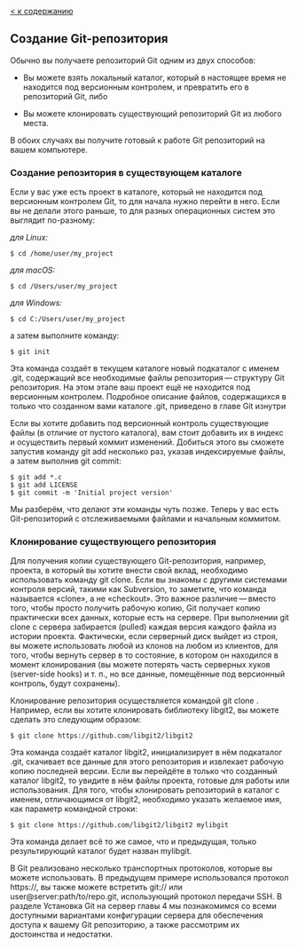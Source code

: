 [< к содержанию](readme.md)

## Создание Git-репозитория
Обычно вы получаете репозиторий Git одним из двух способов:

- Вы можете взять локальный каталог, который в настоящее время не находится под версионным контролем, и превратить его в репозиторий Git, либо

- Вы можете клонировать существующий репозиторий Git из любого места.

В обоих случаях вы получите готовый к работе Git репозиторий на вашем компьютере.

### Создание репозитория в существующем каталоге

Если у вас уже есть проект в каталоге, который не находится под версионным контролем Git, то для начала нужно перейти в него. Если вы не делали этого раньше, то для разных операционных систем это выглядит по-разному:

_для Linux:_
```
$ cd /home/user/my_project
```
_для macOS:_
```
$ cd /Users/user/my_project
```
_для Windows:_
```
$ cd C:/Users/user/my_project
```
а затем выполните команду:
```
$ git init
```
Эта команда создаёт в текущем каталоге новый подкаталог с именем .git, содержащий все необходимые файлы репозитория — структуру Git репозитория. На этом этапе ваш проект ещё не находится под версионным контролем. Подробное описание файлов, содержащихся в только что созданном вами каталоге .git, приведено в главе Git изнутри

Если вы хотите добавить под версионный контроль существующие файлы (в отличие от пустого каталога), вам стоит добавить их в индекс и осуществить первый коммит изменений. Добиться этого вы сможете запустив команду git add несколько раз, указав индексируемые файлы, а затем выполнив git commit:
```
$ git add *.c
$ git add LICENSE
$ git commit -m 'Initial project version'
```
Мы разберём, что делают эти команды чуть позже. Теперь у вас есть Git-репозиторий с отслеживаемыми файлами и начальным коммитом.

### Клонирование существующего репозитория

Для получения копии существующего Git-репозитория, например, проекта, в который вы хотите внести свой вклад, необходимо использовать команду git clone. Если вы знакомы с другими системами контроля версий, такими как Subversion, то заметите, что команда называется «clone», а не «checkout». Это важное различие — вместо того, чтобы просто получить рабочую копию, Git получает копию практически всех данных, которые есть на сервере. При выполнении git clone с сервера забирается (pulled) каждая версия каждого файла из истории проекта. Фактически, если серверный диск выйдет из строя, вы можете использовать любой из клонов на любом из клиентов, для того, чтобы вернуть сервер в то состояние, в котором он находился в момент клонирования (вы можете потерять часть серверных хуков (server-side hooks) и т. п., но все данные, помещённые под версионный контроль, будут сохранены).

Клонирование репозитория осуществляется командой git clone <url>. Например, если вы хотите клонировать библиотеку libgit2, вы можете сделать это следующим образом:
```
$ git clone https://github.com/libgit2/libgit2
```
Эта команда создаёт каталог libgit2, инициализирует в нём подкаталог .git, скачивает все данные для этого репозитория и извлекает рабочую копию последней версии. Если вы перейдёте в только что созданный каталог libgit2, то увидите в нём файлы проекта, готовые для работы или использования. Для того, чтобы клонировать репозиторий в каталог с именем, отличающимся от libgit2, необходимо указать желаемое имя, как параметр командной строки:
```
$ git clone https://github.com/libgit2/libgit2 mylibgit
```
Эта команда делает всё то же самое, что и предыдущая, только результирующий каталог будет назван mylibgit.

В Git реализовано несколько транспортных протоколов, которые вы можете использовать. В предыдущем примере использовался протокол https://, вы также можете встретить git:// или user@server:path/to/repo.git, использующий протокол передачи SSH. В разделе Установка Git на сервер главы 4 мы познакомимся со всеми доступными вариантами конфигурации сервера для обеспечения доступа к вашему Git репозиторию, а также рассмотрим их достоинства и недостатки.